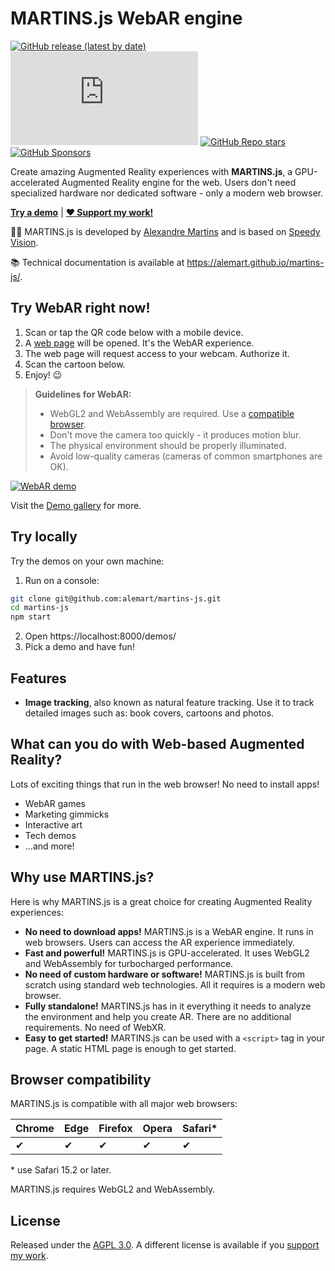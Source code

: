 # MARTINS.js WebAR engine

[![GitHub release (latest by date)](https://img.shields.io/github/v/release/alemart/martins-js)](https://github.com/alemart/martins-js/releases/) ![GitHub file size in bytes on a specified ref (branch/commit/tag)](https://img.shields.io/github/size/alemart/martins-js/dist/martins.min.js?branch=master&label=minified%20js) [![GitHub Repo stars](https://img.shields.io/github/stars/alemart/martins-js?logo=github)](https://github.com/alemart/martins-js/stargazers) [![GitHub Sponsors](https://img.shields.io/github/sponsors/alemart?logo=github)](https://github.com/sponsors/alemart/)

Create amazing Augmented Reality experiences with **MARTINS.js**, a GPU-accelerated Augmented Reality engine for the web. Users don't need specialized hardware nor dedicated software - only a modern web browser.

[**Try a demo**](#try-webar-right-now) | [**:heart: Support my work!**](https://alemart.github.io/martins-js/support-my-work)

:man_technologist: MARTINS.js is developed by [Alexandre Martins](https://github.com/alemart) and is based on [Speedy Vision](https://github.com/alemart/speedy-vision).

:books: Technical documentation is available at <https://alemart.github.io/martins-js/>.

## Try WebAR right now!

1. Scan or tap the QR code below with a mobile device.
2. A [web page](https://alemart.github.io/martins-js/demo/) will be opened. It's the WebAR experience.
3. The web page will request access to your webcam. Authorize it.
4. Scan the cartoon below.
5. Enjoy! :wink:

>
> **Guidelines for WebAR:**
>
> - WebGL2 and WebAssembly are required. Use a [compatible browser](#browser-compatibility).
> - Don't move the camera too quickly - it produces motion blur.
> - The physical environment should be properly illuminated.
> - Avoid low-quality cameras (cameras of common smartphones are OK).
>

[![WebAR demo](https://alemart.github.io/martins-js/demo/reference-image-with-qr-code.webp)](https://alemart.github.io/martins-js/demo/)

Visit the [Demo gallery](https://alemart.github.io/martins-js/gallery/) for more.

## Try locally

Try the demos on your own machine:

1. Run on a console:

```sh
git clone git@github.com:alemart/martins-js.git
cd martins-js
npm start
```

2. Open https://localhost:8000/demos/
3. Pick a demo and have fun!

## Features

* **Image tracking**, also known as natural feature tracking. Use it to track detailed images such as: book covers, cartoons and photos.

## What can you do with Web-based Augmented Reality?

Lots of exciting things that run in the web browser! No need to install apps!

* WebAR games
* Marketing gimmicks
* Interactive art
* Tech demos
* ...and more!

## Why use MARTINS.js?

Here is why MARTINS.js is a great choice for creating Augmented Reality experiences:

* **No need to download apps!** MARTINS.js is a WebAR engine. It runs in web browsers. Users can access the AR experience immediately.
* **Fast and powerful!** MARTINS.js is GPU-accelerated. It uses WebGL2 and WebAssembly for turbocharged performance.
* **No need of custom hardware or software!** MARTINS.js is built from scratch using standard web technologies. All it requires is a modern web browser.
* **Fully standalone!** MARTINS.js has in it everything it needs to analyze the environment and help you create AR. There are no additional requirements. No need of WebXR.
* **Easy to get started!** MARTINS.js can be used with a `<script>` tag in your page. A static HTML page is enough to get started.

## Browser compatibility

MARTINS.js is compatible with all major web browsers:

| Chrome | Edge | Firefox | Opera | Safari* |
| ------ | ---- | ------- | ----- | ------- |
| ✔      | ✔    | ✔       | ✔     | ✔       |

\* use Safari 15.2 or later.

MARTINS.js requires WebGL2 and WebAssembly.

## License

Released under the [AGPL 3.0](LICENSE.md). A different license is available if you [support my work](https://alemart.github.io/martins-js/support-my-work).
